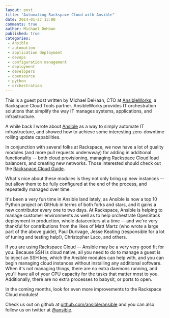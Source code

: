 ```yaml
---
layout: post
title: "Automating Rackspace Cloud with Ansible"
date: 2014-01-27 13:00
comments: true
author: Michael DeHaan
published: true
categories:
 - Ansible
 - automation
 - application deployment
 - devops
 - configuration management
 - deployment
 - developers
 - opensource
 - python
 - orchestration
---
```



This is a guest post written by Michael DeHaan, CTO at
[AnsibleWorks](http://ansible.com), a Rackspace Cloud Tools partner.
AnsibleWorks provides IT orchestration solutions that simplify the way
IT manages systems, applications, and infrastructure.

A while back I wrote about
[Ansible](http://developer.rackspace.com/blog/automate-with-ansible.html)
as a way to simply automate IT infrastructure, and showed how to achieve
some interesting zero-downtime rolling update capabilities.

<!-- more -->

In conjunction with several folks at Rackspace, we now have a lot of quality
modules (and more pull requests underwway) for adding in additional
functionality -- both cloud provisioning, managing Rackspace Cloud load
balancers, and creating new networks.  Those interested should check out
the [Rackspace Cloud Guide](http://docs.ansible.com/guide_rax.html).

What's nice about these modules is they not only bring up new instances --
but allow them to be fully configured at the end of the process, and
repeatedly managed over time.

It's been a very fun time in Ansible land lately, as Ansible is now a top
10 Python project on GitHub in terms of both forks and stars, and it gains a
new contributor every one to two days. At Rackspace, Ansible is helping to
manage customer environments as well as to help orchestrate OpenStack
deployment in production, whole datacenters at a time -- and we're very
thankful for contributions from the likes of Matt Martz (who wrote a large
part of the above guide), Paul Durivage, Jesse Keating (responsible for a
lot of tuning and testing help!), Christopher Laco, and others.

If you are using Rackspace Cloud -- Ansible may be a very very good fit for
you.  Because SSH is cloud native, all you need to do to manage a guest is to
inject an SSH key, which the Ansible modules can help with, and you can begin
managing cloud instances without installing any additional software.  When
it's not managing things, there are no extra daemons running, and you'll have
all of your CPU capacity for the tasks that matter most to you. Additionally,
there are no extra processes to babysit, or ports to open.

In the coming months, look for even more improvements to the Rackspace Cloud modules!

Check us out on github at
[github.com/ansible/ansible](http://github.com/ansible/ansible) and you can
also follow us on twitter at [@ansible](http://twitter.com/ansible).
